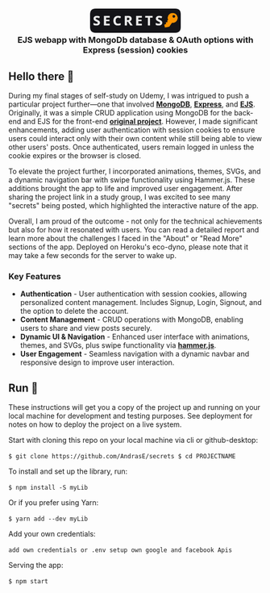 <a width="300px">
<h3 align="center">
  <a href="https://app-secret.herokuapp.com/" target="_blank" rel="noopener noreferrer">
  <img src="https://github.com/AndrasE/raw-readme/blob/e0ba0d38fc6f2bb201983bbc4986e59f1ae946f2/logo/secrets-readme-img.png" width="180px">
  </a>
  <br/>
  EJS webapp with MongoDb database & OAuth options with Express (session) cookies
</h3>
</div>

## Hello there 👋

During my final stages of self-study on Udemy, I was intrigued to push a particular project further—one that involved **[MongoDB](https://www.mongodb.com/)**, **[Express](https://www.npmjs.com/package/express-session)**, and **[EJS](https://ejs.co/)**. Originally, it was a simple CRUD application using MongoDB for the back-end and EJS for the front-end **[original project](https://github.com/AndrasE/secret-original")**. However, I made significant enhancements, adding user authentication with session cookies to ensure users could interact only with their own content while still being able to view other users' posts. Once authenticated, users remain logged in unless the cookie expires or the browser is closed.

To elevate the project further, I incorporated animations, themes, SVGs, and a dynamic navigation bar with swipe functionality using Hammer.js. These additions brought the app to life and improved user engagement. After sharing the project link in a study group, I was excited to see many "secrets" being posted, which highlighted the interactive nature of the app.

Overall, I am proud of the outcome - not only for the technical achievements but also for how it resonated with users. You can read a detailed report and learn more about the challenges I faced in the "About" or "Read More" sections of the app. Deployed on Heroku's eco-dyno, please note that it may take a few seconds for the server to wake up.

### Key Features

- **Authentication** - User authentication with session cookies, allowing personalized content management. Includes Signup, Login, Signout, and the option to delete the account.
- **Content Management** - CRUD operations with MongoDB, enabling users to share and view posts securely.
- **Dynamic UI & Navigation** - Enhanced user interface with animations, themes, and SVGs, plus swipe functionality via **[hammer.js](https://hammerjs.github.io/)**.
- **User Engagement** - Seamless navigation with a dynamic navbar and responsive design to improve user interaction.

## Run 🚀

These instructions will get you a copy of the project up and running on your local machine for development and testing purposes. See deployment for notes on how to deploy the project on a live system.

Start with cloning this repo on your local machine via cli or github-desktop:

`
$ git clone https://github.com/AndrasE/secrets
$ cd PROJECTNAME
`

To install and set up the library, run:

`
$ npm install -S myLib
`

Or if you prefer using Yarn:

`
$ yarn add --dev myLib
`

Add your own credentials:

`
add own credentials or .env
setup own google and facebook Apis
`

Serving the app:

`
$ npm start
`
